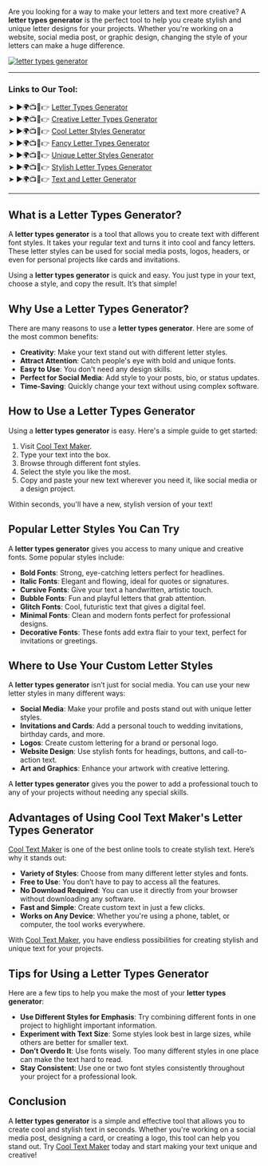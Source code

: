 Are you looking for a way to make your letters and text more creative? A **letter types generator** is the perfect tool to help you create stylish and unique letter designs for your projects. Whether you're working on a website, social media post, or graphic design, changing the style of your letters can make a huge difference.  

[![letter types generator](https://blogger.googleusercontent.com/img/b/R29vZ2xl/AVvXsEgFPDhRwta1WDZ755-sUTnLu2NXl5oi_aDatNsM1PwcCQZHsvYzKxdH0X3K_Zozaka1osvZ2v5NC1CCtTSJKODzOralgGXBIoPjIkh3NSFAWU7zulucsteS144Q-ZbEb4FQRdMr2SrGz6VOy3HEl2yyS6m5xjjowb-TmBQpZYbS_PPaK7x7ucNzb2GZvCFr/w640-h476-rw/Cool%20Text%20Maker.webp)](https://www.cooltextmaker.com/)

---

### Links to Our Tool:  
➤ ►🌍📺📱👉 [Letter Types Generator](https://www.cooltextmaker.com/)  
➤ ►🌍📺📱👉 [Creative Letter Types Generator](https://www.cooltextmaker.com/)  
➤ ►🌍📺📱👉 [Cool Letter Styles Generator](https://www.cooltextmaker.com/)  
➤ ►🌍📺📱👉 [Fancy Letter Types Generator](https://www.cooltextmaker.com/)  
➤ ►🌍📺📱👉 [Unique Letter Styles Generator](https://www.cooltextmaker.com/)  
➤ ►🌍📺📱👉 [Stylish Letter Types Generator](https://www.cooltextmaker.com/)  
➤ ►🌍📺📱👉 [Text and Letter Generator](https://www.cooltextmaker.com/)

---

## What is a Letter Types Generator?

A **letter types generator** is a tool that allows you to create text with different font styles. It takes your regular text and turns it into cool and fancy letters. These letter styles can be used for social media posts, logos, headers, or even for personal projects like cards and invitations.

Using a **letter types generator** is quick and easy. You just type in your text, choose a style, and copy the result. It’s that simple!  

## Why Use a Letter Types Generator?

There are many reasons to use a **letter types generator**. Here are some of the most common benefits:  
- **Creativity**: Make your text stand out with different letter styles.  
- **Attract Attention**: Catch people's eye with bold and unique fonts.  
- **Easy to Use**: You don't need any design skills.  
- **Perfect for Social Media**: Add style to your posts, bio, or status updates.  
- **Time-Saving**: Quickly change your text without using complex software.  

## How to Use a Letter Types Generator

Using a **letter types generator** is easy. Here's a simple guide to get started:  
1. Visit [Cool Text Maker](https://www.cooltextmaker.com/).  
2. Type your text into the box.  
3. Browse through different font styles.  
4. Select the style you like the most.  
5. Copy and paste your new text wherever you need it, like social media or a design project.  

Within seconds, you'll have a new, stylish version of your text!  

## Popular Letter Styles You Can Try

A **letter types generator** gives you access to many unique and creative fonts. Some popular styles include:  
- **Bold Fonts**: Strong, eye-catching letters perfect for headlines.  
- **Italic Fonts**: Elegant and flowing, ideal for quotes or signatures.  
- **Cursive Fonts**: Give your text a handwritten, artistic touch.  
- **Bubble Fonts**: Fun and playful letters that grab attention.  
- **Glitch Fonts**: Cool, futuristic text that gives a digital feel.  
- **Minimal Fonts**: Clean and modern fonts perfect for professional designs.  
- **Decorative Fonts**: These fonts add extra flair to your text, perfect for invitations or greetings.  

## Where to Use Your Custom Letter Styles

A **letter types generator** isn’t just for social media. You can use your new letter styles in many different ways:  
- **Social Media**: Make your profile and posts stand out with unique letter styles.  
- **Invitations and Cards**: Add a personal touch to wedding invitations, birthday cards, and more.  
- **Logos**: Create custom lettering for a brand or personal logo.  
- **Website Design**: Use stylish fonts for headings, buttons, and call-to-action text.  
- **Art and Graphics**: Enhance your artwork with creative lettering.  

A **letter types generator** gives you the power to add a professional touch to any of your projects without needing any special skills.  

## Advantages of Using Cool Text Maker's Letter Types Generator

[Cool Text Maker](https://www.cooltextmaker.com/) is one of the best online tools to create stylish text. Here’s why it stands out:  
- **Variety of Styles**: Choose from many different letter styles and fonts.  
- **Free to Use**: You don’t have to pay to access all the features.  
- **No Download Required**: You can use it directly from your browser without downloading any software.  
- **Fast and Simple**: Create custom text in just a few clicks.  
- **Works on Any Device**: Whether you're using a phone, tablet, or computer, the tool works everywhere.  

With [Cool Text Maker](https://www.cooltextmaker.com/), you have endless possibilities for creating stylish and unique text for your projects.  

## Tips for Using a Letter Types Generator

Here are a few tips to help you make the most of your **letter types generator**:  
- **Use Different Styles for Emphasis**: Try combining different fonts in one project to highlight important information.  
- **Experiment with Text Size**: Some styles look best in large sizes, while others are better for smaller text.  
- **Don’t Overdo It**: Use fonts wisely. Too many different styles in one place can make the text hard to read.  
- **Stay Consistent**: Use one or two font styles consistently throughout your project for a professional look.  

## Conclusion

A **letter types generator** is a simple and effective tool that allows you to create cool and stylish text in seconds. Whether you're working on a social media post, designing a card, or creating a logo, this tool can help you stand out. Try [Cool Text Maker](https://www.cooltextmaker.com/) today and start making your text unique and creative!

